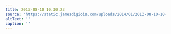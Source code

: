 ```yaml
---
title: 2013-08-10 10.30.23
source: 'https://static.jamesdigioia.com/uploads/2014/01/2013-08-10-10-30-23-scaled.jpg'
altText: ''
caption: ''
---
```


